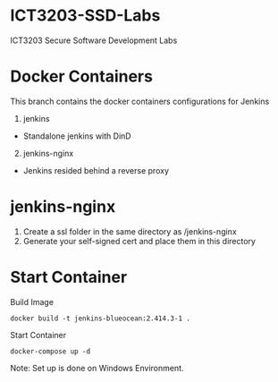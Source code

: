 # ICT3203-SSD-Labs
ICT3203 Secure Software Development Labs

# Docker Containers
This branch contains the docker containers configurations for Jenkins

1. jenkins
- Standalone jenkins with DinD
2. jenkins-nginx
- Jenkins resided behind a reverse proxy

# jenkins-nginx
1. Create a ssl folder in the same directory as /jenkins-nginx
2. Generate your self-signed cert and place them in this directory

# Start Container
Build Image
```
docker build -t jenkins-blueocean:2.414.3-1 .
```
Start Container
```
docker-compose up -d
```

Note: Set up is done on Windows Environment. 
